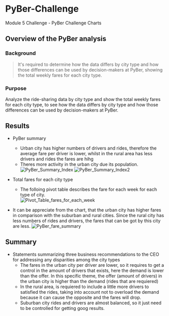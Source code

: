 # PyBer-Challenge
Module 5 Challenge - PyBer Challenge Charts


## Overview of the PyBer analysis

### Background

> It's required to determine how the data differs by city type and how those differences can be used by decision-makers at PyBer, showing the total weekly fares for each city type.


### Purpose

Analyze the ride-sharing data by city type and show the total weekly fares for each city type, to see how the data differs by city type and how those differences can be used by decision-makers at PyBer.

## Results

- PyBer summary
    * Urban city has higher numbers of drivers and rides, therefore the average fare per driver is lower, whilst in the rural area has less drivers and rides the fares are hihg
    * Theres more activity in the urban city due its population.
![PyBer_Summary_Index](https://user-images.githubusercontent.com/86028032/126938280-c6a75ff9-19d7-4540-be4c-93b7decde199.PNG)
![PyBer_Summary_Index2](https://user-images.githubusercontent.com/86028032/126938307-4b181678-8462-485a-b29f-ed7864f010e5.PNG)
 
 - Total fares for each city type
    - The folloing pivot table describes the fare for each week for each type of city.  
 ![Pivot_Table_fares_for_each_week](https://user-images.githubusercontent.com/86028032/126939108-b9886f9b-c3c2-49a6-a1ed-1df210ed80e0.PNG)
 
 - It can be appreciate from the chart, that the urban city has higher fares in comparison with the suburban and rural cities. Since the rural city
 has less numbers of rides and drivers, the fares that can be got by this city are less.
 ![PyBer_fare_summary](https://user-images.githubusercontent.com/86028032/126939309-4d86562a-4e17-4fff-877e-9822eefa1068.png)


## Summary

- Statements summarizing three business recommendations to the CEO for addressing any disparities among the city types
    * The fares in the urban city per driver are lower, so it requires to get a control in the amount of drivers that exists, here the demand is lower than the offer.
      In this specific theme, the offer (amount of drivers) in the urban city is higher than the demand (rides that are requiered)
    * In the rural area, is requiered to include a little more drivers to satisfied the rides, taking into account not to overload the demand because it can cause the 
      opposite and the fares will drop.
    * Suburban city rides and drivers are almost balanced, so it just need to be controlled for getting goog results.
